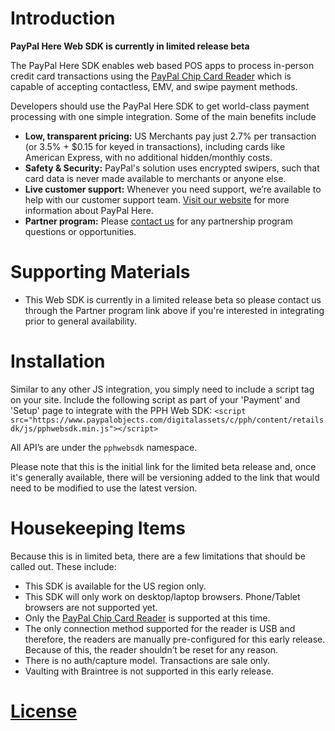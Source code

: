 Introduction
=================
**PayPal Here Web SDK is currently in limited release beta**

The PayPal Here SDK enables web based POS apps to process in-person credit card transactions using the [PayPal Chip Card Reader](https://us.paypal-here.com/paypal-chip-card-reader/) which is capable of accepting contactless, EMV, and swipe payment methods.

Developers should use the PayPal Here SDK to get world-class payment processing with one simple integration.  Some of the main benefits include
* **Low, transparent pricing:** US Merchants pay just 2.7% per transaction (or 3.5% + $0.15 for keyed in transactions), including cards like American Express, with no additional hidden/monthly costs.
* **Safety & Security:** PayPal's solution uses encrypted swipers, such that card data is never made available to merchants or anyone else.
* **Live customer support:** Whenever you need support, we’re available to help with our customer support team.
[Visit our website](https://www.paypal.com/webapps/mpp/credit-card-reader) for more information about PayPal Here.
* **Partner program:** Please [contact us](https://www.paypal-business.com/SDKdeveloperinterestregistration) for any partnership program questions or opportunities.


Supporting Materials
========================
 *  This Web SDK is currently in a limited release beta so please contact us through the Partner program link above if you're interested in integrating prior to general availability.


Installation
==============
Similar to any other JS integration, you simply need to include a script tag on your site.  Include the following script as part of your 'Payment' and 'Setup' page to integrate with the PPH Web SDK:
`<script src="https://www.paypalobjects.com/digitalassets/c/pph/content/retailsdk/js/pphwebsdk.min.js"></script>`

All API’s are under the `pphwebsdk` namespace.

Please note that this is the initial link for the limited beta release and, once it's generally available, there will be versioning added to the link that would need to be modified to use the latest version.


Housekeeping Items
=====================
Because this is in limited beta, there are a few limitations that should be called out. These include:
* This SDK is available for the US region only.
* This SDK will only work on desktop/laptop browsers.  Phone/Tablet browsers are not supported yet.
* Only the [PayPal Chip Card Reader](https://us.paypal-here.com/paypal-chip-card-reader/) is supported at this time.
* The only connection method supported for the reader is USB and therefore, the readers are manually pre-configured for this early release.  Because of this, the reader shouldn’t be reset for any reason.
* There is no auth/capture model. Transactions are sale only.
* Vaulting with Braintree is not supported in this early release.


[License](LICENSE.md)
=======

